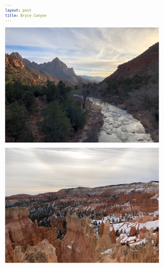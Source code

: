 ```yaml
---
layout: post
title: Bryce Canyon
---
```


![](/assets/photos/bryce-canyon-1.jpg)

![](/assets/photos/bryce-canyon-2.jpg)